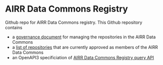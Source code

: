 # AIRR Data Commons Registry
Github repo for AIRR Data Commons registry. This Github repository contains
- a [governance document](ADC-Governance.md) for managing the repositories in the AIRR Data Commons
- a [list of repositories](ADC-registry.tsv) that are currently approved as members of the AIRR Data Commons
- an OpenAPI3 specificiation of [AIRR Data Commons Registry query API](specs/adc-registry-openapi3.yaml)
